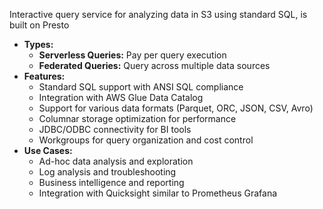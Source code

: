 Interactive query service for analyzing data in S3 using standard SQL, is built on Presto
- **Types:**
    - **Serverless Queries:** Pay per query execution
    - **Federated Queries:** Query across multiple data sources
- **Features:**
    - Standard SQL support with ANSI SQL compliance
    - Integration with AWS Glue Data Catalog
    - Support for various data formats (Parquet, ORC, JSON, CSV, Avro)
    - Columnar storage optimization for performance
    - JDBC/ODBC connectivity for BI tools
    - Workgroups for query organization and cost control
- **Use Cases:**
    - Ad-hoc data analysis and exploration
    - Log analysis and troubleshooting
    - Business intelligence and reporting
    - Integration with Quicksight similar to Prometheus Grafana